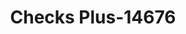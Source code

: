 ---
f_zip-code: 89011
f_state-code: NV
title: Checks Plus-14676
f_phone: 702-558-9898
f_city-only: Henderson
f_address: 1210 N Boulder Hwy Henderson
f_location-unique-id: '14676'
slug: checks-plus-14676
updated-on: '2024-05-30T13:46:58.046Z'
created-on: '2024-05-30T13:36:59.803Z'
published-on: '2024-05-30T13:54:32.469Z'
f_city-state: cms/city/henderson-nv.md
f_company: cms/company/checks-plus.md
f_state: cms/state/nevada.md
layout: '[payday-loan].html'
tags: payday-loan
---